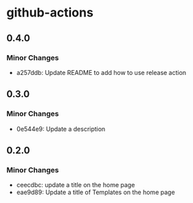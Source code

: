# github-actions

## 0.4.0

### Minor Changes

- a257ddb: Update README to add how to use release action

## 0.3.0

### Minor Changes

- 0e544e9: Update a description

## 0.2.0

### Minor Changes

- ceecdbc: update a title on the home page
- eae9d89: Update a title of Templates on the home page
